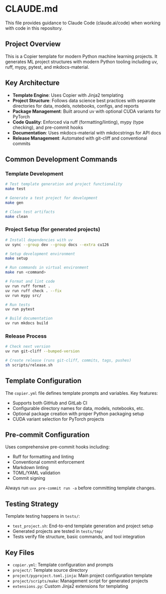 # CLAUDE.md

This file provides guidance to Claude Code (claude.ai/code) when working with code in this repository.

## Project Overview

This is a Copier template for modern Python machine learning projects. It generates ML project structures with modern Python tooling including uv, ruff, mypy, pytest, and mkdocs-material.

## Key Architecture

- **Template Engine**: Uses Copier with Jinja2 templating
- **Project Structure**: Follows data science best practices with separate directories for data, models, notebooks, configs, and reports
- **Package Management**: Built around uv with optional CUDA variants for PyTorch
- **Code Quality**: Enforced via ruff (formatting/linting), mypy (type checking), and pre-commit hooks
- **Documentation**: Uses mkdocs-material with mkdocstrings for API docs
- **Release Management**: Automated with git-cliff and conventional commits

## Common Development Commands

### Template Development
```bash
# Test template generation and project functionality
make test

# Generate a test project for development
make gen

# Clean test artifacts
make clean
```

### Project Setup (for generated projects)
```bash
# Install dependencies with uv
uv sync --group dev --group docs --extra cu126

# Setup development environment
make setup

# Run commands in virtual environment
make run <command>

# Format and lint code
uv run ruff format .
uv run ruff check . --fix
uv run mypy src/

# Run tests
uv run pytest

# Build documentation
uv run mkdocs build
```

### Release Process
```bash
# Check next version
uv run git-cliff --bumped-version

# Create release (runs git-cliff, commits, tags, pushes)
sh scripts/release.sh
```

## Template Configuration

The `copier.yml` file defines template prompts and variables. Key features:
- Supports both GitHub and GitLab CI
- Configurable directory names for data, models, notebooks, etc.
- Optional package creation with proper Python packaging setup
- CUDA variant selection for PyTorch projects

## Pre-commit Configuration

Uses comprehensive pre-commit hooks including:
- Ruff for formatting and linting
- Conventional commit enforcement
- Markdown linting
- TOML/YAML validation
- Commit signing

Always run `uvx pre-commit run -a` before committing template changes.

## Testing Strategy

Template testing happens in `tests/`:
- `test_project.sh`: End-to-end template generation and project setup
- Generated projects are tested in `tests/tmp/`
- Tests verify file structure, basic commands, and tool integration

## Key Files

- `copier.yml`: Template configuration and prompts
- `project/`: Template source directory
- `project/pyproject.toml.jinja`: Main project configuration template
- `project/scripts/make`: Management script for generated projects
- `extensions.py`: Custom Jinja2 extensions for templating

